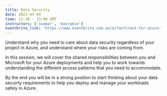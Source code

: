 ```yaml
---
title: Data Security
date: 2021-03-04
time: 11:30 - 13:00 GMT
instructors: ['joamar', 'mavrabie']
eventbrite_link: 'https://www.eventbrite.com.au/e/fasttrack-for-azure-live-emea-data-security-registration-140855170607'
---
```


Understand why you need to care about data security regardless of your project in Azure, and understand where your risks are coming from.

In this session, we will cover the shared responsibilities between you and Microsoft for your Azure deployments and help you to work towards understanding the different access patterns that you need to accommodate.

By the end you will be in a strong position to start thinking about your data secuirty requirements to help you deploy and manage your workloads safely in Azure.

